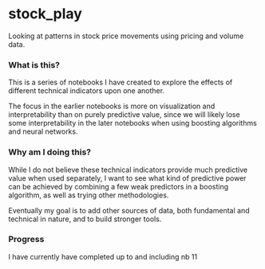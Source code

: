 # stock_play
Looking at patterns in stock price movements using pricing and volume data.

### What is this?
This is a series of notebooks I have created to explore the effects of different technical indicators upon one another.  

The focus in the earlier notebooks is more on visualization and interpretability than on purely predictive value, since 
we will likely lose some interpretability in the later notebooks when using boosting algorithms and neural networks. 

### Why am I doing this?
While I do not believe these technical indicators provide much predictive value when used separately, 
I want to see what kind of predictive power can be achieved by combining a few weak predictors in a boosting algorithm, 
as well as trying other methodologies.

Eventually my goal is to add other sources of data, both fundamental and technical in nature, and to build stronger tools.

### Progress
I have currently have completed up to and including nb 11

